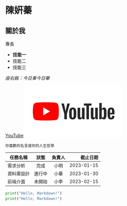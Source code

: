 # 陳姸蓁

## 關於我

專長
* **技能一**
* 技能二
* 技能三

*座右銘：今日事今日畢*

[YouTube](https://www.youtube.com/)
![YouTube](YouTube.png)

```你喜歡的名言或你的人生哲學```

 | 任務名稱 | 狀態 | 負責人 | 截止日期 | 
 |---|:---:|:---:|---:| 
 | 需求分析 | 完成 | 小明 | 2023-01-15 | 
 | 資料庫設計 | 進行中 | 小華 | 2023-01-30 | 
 | 前端介面 | 未開始 | 小李 | 2023-02-15 |

```python
print("Hello, Markdown!")
print("Hello, Markdown!")
